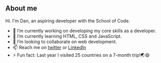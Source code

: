 ## About me
Hi. I'm Dan, an aspiring developer with the School of Code.
- 🔭 I’m currently working on developing my core skills as a developer.
- 🌱 I’m currently learning HTML, CSS and JavaScript.
- 👯 I’m looking to collaborate on web development. 
- 📫 Reach me on [twitter](https://twitter.com/_danben) or [LinkedIn](https://linkedin.com/in/dan-bennett-102a03149)
- ⚡ Fun fact: Last year I visited 25 countries on a 7-month trip!:earth_asia::smile:

